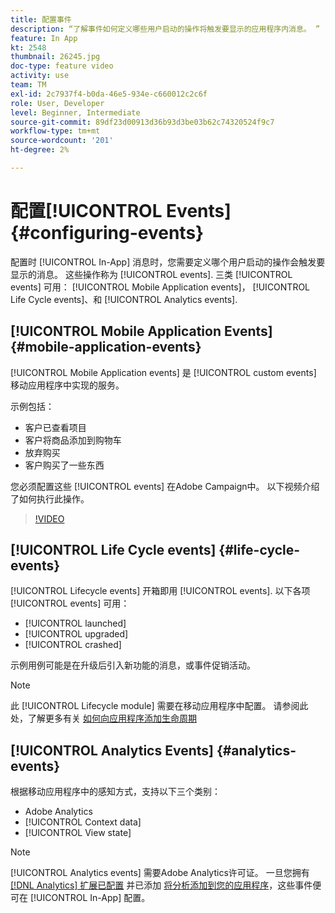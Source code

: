 ```yaml
---
title: 配置事件
description: “了解事件如何定义哪些用户启动的操作将触发要显示的应用程序内消息。 ”
feature: In App
kt: 2548
thumbnail: 26245.jpg
doc-type: feature video
activity: use
team: TM
exl-id: 2c7937f4-b0da-46e5-934e-c660012c2c6f
role: User, Developer
level: Beginner, Intermediate
source-git-commit: 89df23d00913d36b93d3be03b62c74320524f9c7
workflow-type: tm+mt
source-wordcount: '201'
ht-degree: 2%

---
```


# 配置[!UICONTROL Events] {#configuring-events}

配置时 [!UICONTROL In-App] 消息时，您需要定义哪个用户启动的操作会触发要显示的消息。 这些操作称为 [!UICONTROL events]. 三类 [!UICONTROL events] 可用： [!UICONTROL Mobile Application events]， [!UICONTROL Life Cycle events]、和 [!UICONTROL Analytics events].

## [!UICONTROL Mobile Application Events] {#mobile-application-events}

[!UICONTROL Mobile Application events] 是 [!UICONTROL custom events] 移动应用程序中实现的服务。

示例包括：

* 客户已查看项目
* 客户将商品添加到购物车
* 放弃购买
* 客户购买了一些东西

您必须配置这些 [!UICONTROL events] 在Adobe Campaign中。 以下视频介绍了如何执行此操作。

>[!VIDEO](https://video.tv.adobe.com/v/26245?quality=12&learn=on)

## [!UICONTROL Life Cycle events] {#life-cycle-events}

[!UICONTROL Lifecycle events] 开箱即用 [!UICONTROL events]. 以下各项 [!UICONTROL events] 可用：

* [!UICONTROL launched]
* [!UICONTROL upgraded]
* [!UICONTROL crashed]

示例用例可能是在升级后引入新功能的消息，或事件促销活动。

>[!NOTE]
>
>此 [!UICONTROL Lifecycle module] 需要在移动应用程序中配置。 请参阅此处，了解更多有关 [如何向应用程序添加生命周期](https://aep-sdks.gitbook.io/docs/using-mobile-extensions/mobile-core/lifecycle)

## [!UICONTROL Analytics Events] {#analytics-events}

根据移动应用程序中的感知方式，支持以下三个类别：

* Adobe Analytics
* [!UICONTROL Context data]
* [!UICONTROL View state]

>[!NOTE]
>
>[!UICONTROL Analytics events] 需要Adobe Analytics许可证。 一旦您拥有 [[!DNL Analytics] 扩展已配置](https://aep-sdks.gitbook.io/docs/using-mobile-extensions/adobe-analytics#configure-analytics-extension-in-launch) 并已添加 [将分析添加到您的应用程序](https://aep-sdks.gitbook.io/docs/using-mobile-extensions/adobe-analytics#add-analytics-to-your-app)，这些事件便可在 [!UICONTROL In-App] 配置。
